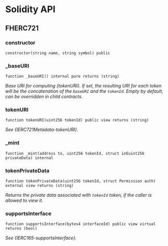 # Solidity API

## FHERC721

### constructor

```solidity
constructor(string name, string symbol) public
```

### _baseURI

```solidity
function _baseURI() internal pure returns (string)
```

_Base URI for computing {tokenURI}. If set, the resulting URI for each
token will be the concatenation of the `baseURI` and the `tokenId`. Empty
by default, can be overridden in child contracts._

### tokenURI

```solidity
function tokenURI(uint256 tokenId) public view returns (string)
```

_See {IERC721Metadata-tokenURI}._

### _mint

```solidity
function _mint(address to, uint256 tokenId, struct inEuint256 privateData) internal
```

### tokenPrivateData

```solidity
function tokenPrivateData(uint256 tokenId, struct Permission auth) external view returns (string)
```

_Returns the private data associated with `tokenId` token, if the caller is allowed to view it._

### supportsInterface

```solidity
function supportsInterface(bytes4 interfaceId) public view virtual returns (bool)
```

_See {IERC165-supportsInterface}._

